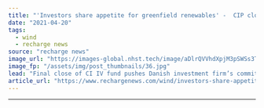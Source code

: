 ```yaml
---
title: "'Investors share appetite for greenfield renewables' -  CIP closes green energy fund at $8.4bn"
date: "2021-04-20"
tags: 
  - wind
  - recharge news
source: "recharge news"
image_url: "https://images-global.nhst.tech/image/aDlrQVVhdXpjM3pSWSs3T08yMGpiRWtRMXNQRjBacUtGamkvcXVXeklRbz0=/nhst/binary/2b6019eb31c0d4d34270357a2909df0f"
image_fp: "/assets/img/post_thumbnails/36.jpg"
lead: "Final close of CI IV fund pushes Danish investment firm’s commitments to more than $18bn"
article_url: "https://www.rechargenews.com/wind/investors-share-appetite-for-greenfield-renewables-cip-closes-green-energy-fund-at-8-4bn/2-1-998294"
---
```


---
